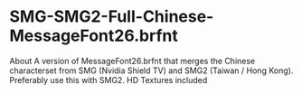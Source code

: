 # SMG-SMG2-Full-Chinese-MessageFont26.brfnt
About A version of MessageFont26.brfnt that merges the Chinese characterset from SMG (Nvidia Shield TV) and SMG2 (Taiwan / Hong Kong). Preferably use this with SMG2. HD Textures included
